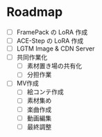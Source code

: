 # Roadmap

- [ ] FramePack の LoRA 作成
- [ ] ACE-Step の LoRA 作成
- [ ] LGTM Image & CDN Server
- [ ] 共同作業化
  - [ ] 素材置き場の共有化
   - [ ] 分担作業
- [ ] MV作成
  - [ ] 絵コンテ作成
  - [ ] 素材集め
  - [ ] 楽曲作成
  - [ ] 動画編集
  - [ ] 最終調整
